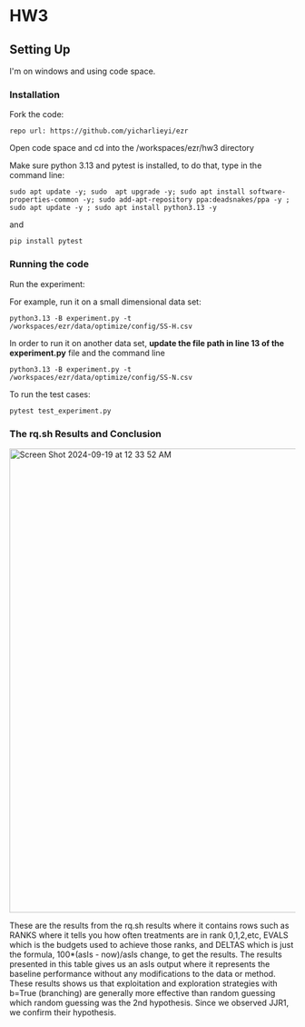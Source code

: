 # HW3

## Setting Up

I'm on windows and using code space.


### Installation
Fork the code:

    repo url: https://github.com/yicharlieyi/ezr

Open code space and cd into the /workspaces/ezr/hw3 directory

Make sure python 3.13 and pytest is installed, to do that, type in the command line:

    sudo apt update -y; sudo  apt upgrade -y; sudo apt install software-properties-common -y; sudo add-apt-repository ppa:deadsnakes/ppa -y ; sudo apt update -y ; sudo apt install python3.13 -y
and 

    pip install pytest

###  Running the code 

Run the experiment:
    
For example, run it on a small dimensional data set:
        
    python3.13 -B experiment.py -t /workspaces/ezr/data/optimize/config/SS-H.csv

In order to run it on another data set, **update the file path in line 13 of the experiment.py** file and the command line

    python3.13 -B experiment.py -t /workspaces/ezr/data/optimize/config/SS-N.csv
    
To run the test cases:

    pytest test_experiment.py 


### The rq.sh Results and Conclusion
<img width="817" alt="Screen Shot 2024-09-19 at 12 33 52 AM" src="https://github.com/user-attachments/assets/86b95bdb-520d-4ff3-863c-a95ebafd6db6">

These are the results from the rq.sh results where it contains rows such as RANKS where it tells you how often treatments are in rank 0,1,2,etc, EVALS which is the budgets used to achieve those ranks, and DELTAS which is just the formula, 100*(asIs - now)/asIs change, to get the results. The results presented in this table gives us an asIs output where it represents the baseline performance without any modifications to the data or method. These results shows us that exploitation and exploration strategies with b=True (branching) are generally more effective than random guessing which random guessing was the 2nd hypothesis. Since we observed JJR1, we confirm their hypothesis.
